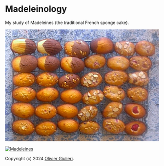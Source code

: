 # Madeleinology

My study of Madeleines (the traditional French sponge cake).

[![Madeleines](https://raw.githubusercontent.com/evoluteur/madeleinology/master/pix/mixed-tray.jpg)](https://evoluteur.github.io/madeleinology/)


[![Madeleines](https://raw.githubusercontent.com/evoluteur/madeleinology/master/pix/mad-4.gif)](https://evoluteur.github.io/madeleinology/ingredients-top4.html)

Copyright (c) 2024 [Olivier Giulieri](https://evoluteur.github.io/).